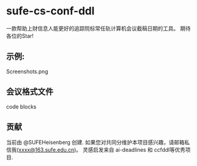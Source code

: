 # sufe-cs-conf-ddl

一款帮助上财信息人能更好的追踪院标常任轨计算机会议截稿日期的工具。
期待各位的Star!

## 示例:

Screenshots.png

## 会议格式文件

code blocks

## 贡献

当前由 @SUFEHeisenberg 创建. 如果您对共同分维护本项目感兴趣，请邮箱私信我(xxxx@163.sufe.edu.cn)。
灵感启发来自 ai-deadlines 和 ccfddl等优秀项目.